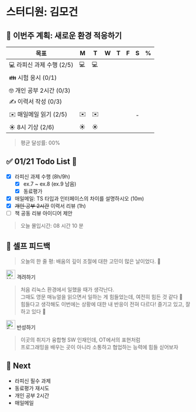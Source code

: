 # 스터디원: 김모건

## 🚀 이번주 계획: 새로운 환경 적응하기

| 목표                      | M   | T   | W   | T   | F   | S   | %   |
| ------------------------- | --- | --- | --- | --- | --- | --- | --- |
| 💻 라피신 과제 수행 (2/5) | 💻  | 💻  |     |     |     |     |     |
| 👪 시험 응시 (0/1)        |     |     |     |     |     |     |     |
| 🤓 개인 공부 2시간 (0/3)  |     |     |     |     |     |     |     |
| ✍️ 이력서 작성 (0/3)      |     |     |     |     |     |     |     |
| ✉️ 매일메일 읽기 (2/5)    | ✉️  | ✉️  |     |     |     | -   |     |
| ☀️ 8시 기상 (2/6)         | ☀️  | ☀️  |     |     |     |     |     |

> 평균 달성률: 00% <br>

## ✅ 01/21 Todo List 🌅

- [x] 라피신 과제 수행 (8h/9h)
  - [x] ex.7 ~ ex.8 (ex.9 남음)
  - [x] 동료평가
- [x] 매일메일: TS 타입과 인터페이스의 차이를 설명하시오 (10m)
- [x] ~~개인 공부 2시간~~ 이력서 리뷰 (1h)
- [ ] 책 공동 리뷰 아이디어 제안

> 오늘 몰입시간: 08 시간 10 분<br>

## 🎉 셀프 피드백

> 오늘의 한 줄 평: 배움의 깊이 조절에 대한 고민이 많은 날이었다. 🤔<br>

<img src="https://raw.githubusercontent.com/Tarikul-Islam-Anik/Animated-Fluent-Emojis/master/Emojis/Smilies/Hugging%20Face.png" alt="Hugging Face" width="25" height="25"> 격려하기</img>

> 처음 리눅스 환경에서 일했을 때가 생각난다. <br>
> 그때도 영문 매뉴얼을 읽으면서 일하는 게 힘들었는데, 여전히 힘든 것 같다 🤣<br>
> 힘들다고 생각해도 이번에는 상황에 대한 내 반응이 전혀 다르다! 즐기고 있고, 잘하고 있다 👏 <br>

<img src="https://raw.githubusercontent.com/Tarikul-Islam-Anik/Animated-Fluent-Emojis/master/Emojis/Smilies/Face%20with%20Monocle.png" alt="Face with Monocle" width="25" height="25"> 반성하기</img>

> 이곳의 취지가 융합형 SW 인재인데, OT에서의 표현처럼<br>
> 프로그래밍을 배우는 곳이 아니라 소통하고 협업하는 능력에 힘들 싣어보자<br>

## 🌱 Next

- 라피신 필수 과제
- 동료평가 재시도
- 개인 공부 2시간
- 매일메일
